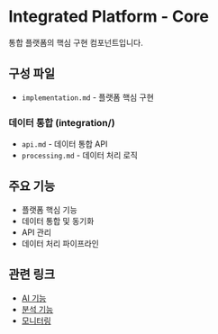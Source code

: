 # Integrated Platform - Core

통합 플랫폼의 핵심 구현 컴포넌트입니다.

## 구성 파일
- `implementation.md` - 플랫폼 핵심 구현

### 데이터 통합 (integration/)
- `api.md` - 데이터 통합 API
- `processing.md` - 데이터 처리 로직

## 주요 기능
- 플랫폼 핵심 기능
- 데이터 통합 및 동기화
- API 관리
- 데이터 처리 파이프라인

## 관련 링크
- [AI 기능](../ai/README.md)
- [분석 기능](../analytics/README.md)
- [모니터링](../monitoring/README.md)
